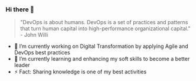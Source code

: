 ### Hi there 👋

> "DevOps is about humans. DevOps is a set of practices and patterns that turn human capital into high-performance organizational capital." - John Willi

- 🔭 I’m currently working on Digital Transformation by applying Agile and DevOps best practices
- 🌱 I’m currently learning and enhancing my soft skills to become a better leader
- ⚡ Fact: Sharing knowledge is one of my best activities
  <!--
  **sys0dm1n/sys0dm1n** is a ✨ _special_ ✨ repository because its `README.md` (this file) appears on your GitHub profile.

Here are some ideas to get you started:

- 🔭 I’m currently working on ...
- 🌱 I’m currently learning ...
- 👯 I’m looking to collaborate on ...
- 🤔 I’m looking for help with ...
- 💬 Ask me about ...
- 📫 How to reach me: ...
- 😄 Pronouns: ...
- ⚡ Fun fact: ...
  -->
